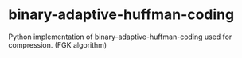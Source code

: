 # binary-adaptive-huffman-coding
Python implementation of binary-adaptive-huffman-coding used for compression. (FGK algorithm)
